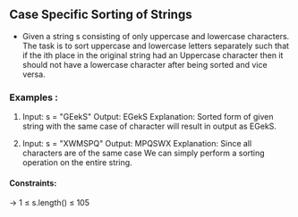 ## Case Specific Sorting of Strings

* Given a string s consisting of only uppercase and lowercase characters. The task is to sort uppercase and lowercase letters separately such that if the ith place in the original string had an Uppercase character then it should not have a lowercase character after being sorted and vice versa.

### Examples :

1. Input: s = "GEekS"
   Output: EGekS
   Explanation: Sorted form of given string with the same case of character will result in output as EGekS.

2. Input: s = "XWMSPQ"
   Output: MPQSWX
   Explanation: Since all characters are of the same case We can simply perform a sorting operation on the entire string.

#### Constraints:

 -> 1 ≤ s.length() ≤ 105